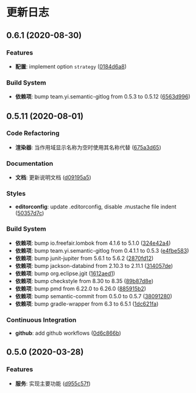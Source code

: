 # 更新日志

## 0.6.1 (2020-08-30)

### Features

- **配置**: implement option `strategy` ([0184d6a8](https://github.com/semantic-gitlog/semantic-gitlog/commit/0184d6a859bcea9765e6637f3bc40538a2966320))


### Build System

- **依赖项**: bump team.yi.semantic-gitlog from 0.5.3 to 0.5.12 ([6563d996](https://github.com/semantic-gitlog/semantic-gitlog/commit/6563d996ae1829abadd9624675b991143cbd1a12))


## 0.5.11 (2020-08-01)

### Code Refactoring

- **渲染器**: 当作用域显示名称为空时使用其名称代替 ([675a3d65](https://github.com/semantic-gitlog/semantic-gitlog/commit/675a3d653240b81e4d1b39c67b4b1253891fa094))


### Documentation

- **文档**: 更新说明文档 ([d09195a5](https://github.com/semantic-gitlog/semantic-gitlog/commit/d09195a5609c6aad2d8be0a7e622ad3a4e019ba0))


### Styles

- **editorconfig**: update .editorconfig, disable .mustache file indent ([50357d7c](https://github.com/semantic-gitlog/semantic-gitlog/commit/50357d7c34e03d693f944c5b9cc28134ca8c4420))


### Build System

- **依赖项**: bump io.freefair.lombok from 4.1.6 to 5.1.0 ([324e42a4](https://github.com/semantic-gitlog/semantic-gitlog/commit/324e42a460959baae89b7d7b15351634106d4105))
- **依赖项**: bump team.yi.semantic-gitlog from 0.4.1.1 to 0.5.3 ([e4fbe583](https://github.com/semantic-gitlog/semantic-gitlog/commit/e4fbe583dadf3dfeb12c8ad841317eb19fea23c4))
- **依赖项**: bump junit-jupiter from 5.6.1 to 5.6.2 ([2870fd12](https://github.com/semantic-gitlog/semantic-gitlog/commit/2870fd122b746f64aa056787fb3028d2956faa66))
- **依赖项**: bump jackson-databind from 2.10.3 to 2.11.1 ([314057de](https://github.com/semantic-gitlog/semantic-gitlog/commit/314057de80aa0f3518ea985a90fdaf3652c9f5b4))
- **依赖项**: bump org.eclipse.jgit ([1612aed1](https://github.com/semantic-gitlog/semantic-gitlog/commit/1612aed155980d5c67bae81bf1bf4df17b94c120))
- **依赖项**: bump checkstyle from 8.30 to 8.35 ([89b87d8e](https://github.com/semantic-gitlog/semantic-gitlog/commit/89b87d8eaa6cb4ddeae11cf173f13c09a440ecae))
- **依赖项**: bump pmd from 6.22.0 to 6.26.0 ([885915b2](https://github.com/semantic-gitlog/semantic-gitlog/commit/885915b25aee1c9477bb6e4f07aee7ebea1005ea))
- **依赖项**: bump semantic-commit from 0.5.0 to 0.5.7 ([38091280](https://github.com/semantic-gitlog/semantic-gitlog/commit/3809128097e76348b2493ba05c7f09e416a8167d))
- **依赖项**: bump gradle-wrapper from 6.3 to 6.5.1 ([1dc621fa](https://github.com/semantic-gitlog/semantic-gitlog/commit/1dc621faacee2c807b0ddb3d1e06b0fec98dc167))


### Continuous Integration

- **github**: add github workflows ([0d6c866b](https://github.com/semantic-gitlog/semantic-gitlog/commit/0d6c866b7c4649a7b85ec53039b462f2a1be4807))


## 0.5.0 (2020-03-28)

### Features

- **服务**: 实现主要功能 ([d955c57f](https://github.com/semantic-gitlog/semantic-gitlog/commit/d955c57f7df0284649cfe00c4a7aea6ce0d8a17f))

